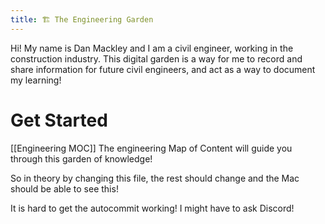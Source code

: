 ```yaml
---
title: 🏗 The Engineering Garden
---
```


Hi! My name is Dan Mackley and I am a civil engineer, working in the construction industry. This digital garden is a way for me to record and share information for future civil engineers, and act as a way to document my learning!

# Get Started
[[Engineering MOC]]
The engineering Map of Content will guide you through this garden of knowledge!

So in theory by changing this file, the rest should change and the Mac should be able to see this!

It is hard to get the autocommit working! I might have to ask Discord!